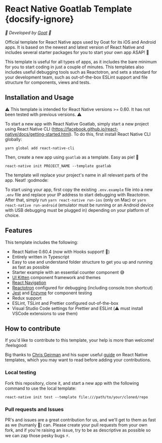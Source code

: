 # React Native Goatlab Template {docsify-ignore}

*:goat: Developed by [Goat](https://goatlab.io) :goat:*

Official template for React Native apps used by Goat for its iOS and Android apps. It is based on the newest and latest version of React Native and includes several starter packages for you to start your own app ASAP! :rocket:

This template is useful for all types of apps, as it includes the bare minimum for you to start coding in just a couple of minutes. This templates also includes useful debugging tools such as Reactotron, and sets a standard for your development team, such as out-of-the-box ESLint support and file structure for components, views and tests.

## Installation and Usage

:warning: This template is intended for React Native versions >= 0.60. It has not been tested with previous versions. :warning:

To start a new app with React Native Goatlab, simply start a new project using React Native CLI (https://facebook.github.io/react-native/docs/getting-started.html). To do this, first install React Native CLI globally:

```
yarn global add react-native-cli
```

Then, create a new app using `goatlab` as a template. Easy as pie! :cake:

```
react-native init PROJECT_NAME --template goatlab
```

The template will replace your project's name in all relevant parts of the app. Neat! :godmode:

To start using your app, first copy the existing `.env.example` file into a new `.env` file and replace your IP address to start debugging with Reactotron. After that, simply run `yarn react-native run-ios` (only on Mac) or `yarn react-native run-android` (emulator must be running or an Android device with USB debugging must be plugged in) depending on your platform of choice.

## Features

This template includes the following:

* React Native 0.60.4 (now with Hooks support! :raised_hands:)
* Entirely written in Typescript
* Easy to use and understand folder structure to get you up and running as fast as possible
* Starter example with an essential counter component :sweat_smile:
* [UI Kitten](https://akveo.github.io/react-native-ui-kitten/) component framework and themes
* [React Navigation](https://reactnavigation.org/)
* [Reactotron](https://github.com/infinitered/reactotron) configured for debugging (including console.tron shortcut)
* [Jest](https://jestjs.io/) and [Enzyme](https://airbnb.io/enzyme/) for component testing
* Redux support
* ESLint, TSLint and Prettier configured out-of-the-box
* Visual Studio Code settings for Prettier and ESLint (:warning: must install VSCode extensions to use them)

## How to contribute

If you'd like to contribute to this template, your help is more than welcome! :feelsgood:

Big thanks to [Chris Geirman](https://github.com/geirman) and his super useful [guide](https://medium.com/dailyjs/the-1-2-3s-of-react-native-templates-1f5dda037e11) on React Native templates, which you may want to read before adding your contributions.

### Local testing

Fork this repository, clone it, and start a new app with the following command to use the local template:

```
react-native init test --template file:///path/to/your/cloned/repo
```

### Pull requests and Issues

PR's and issues are a great contribution for us, and we'll get to them as fast as we (humanly :robot:) can. Please create your pull requests from your own fork, and if you're raising an issue, try to be as descriptive as possible so we can zap those pesky bugs :zap:.

